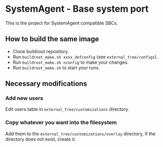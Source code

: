 # SystemAgent - Base system port

This is the project for SystemAgent compatible SBCs.

## How to build the same image

* Clone buildroot repository.
* Run `buildroot_make.sh xxxx_defconfig` (see `external_tree/configs`).
* Run `buildroot_make.sh nconfig` to make your changes.
* Run `buildroot_make.sh` to start your runs.

## Necessary modifications
### Add new users
Edit users.table in `external_tree/customizations` directory.

### Copy whatever you want into the filesystem
Add them to the `external_tree/customizations/overlay` directory, if the directory does not exist, create it.

